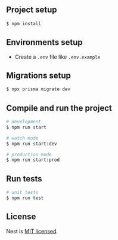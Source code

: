## Project setup

```bash
$ npm install
```

## Environments setup
- Create a `.env` file like `.env.example`

## Migrations setup

```bash
$ npx prisma migrate dev
```

## Compile and run the project

```bash
# development
$ npm run start

# watch mode
$ npm run start:dev

# production mode
$ npm run start:prod
```

## Run tests

```bash
# unit tests
$ npm run test
```

## License

Nest is [MIT licensed](https://github.com/nestjs/nest/blob/master/LICENSE).
